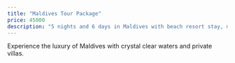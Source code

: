 ```yaml
---
title: "Maldives Tour Package"
price: 45000
description: "5 nights and 6 days in Maldives with beach resort stay, meals, and sightseeing."
---
```


Experience the luxury of Maldives with crystal clear waters and private villas.
